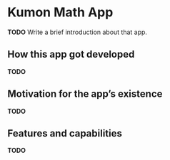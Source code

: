 # Kumon Math App

**TODO** Write a brief introduction about that app.

## How this app got developed

**TODO**

## Motivation for the app’s existence

**TODO**

## Features and capabilities

**TODO**
